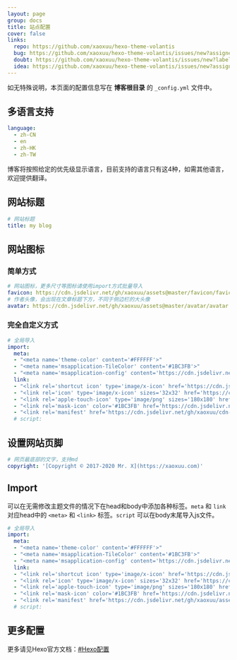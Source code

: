 ```yaml
---
layout: page
group: docs
title: 站点配置
cover: false
links:
  repo: https://github.com/xaoxuu/hexo-theme-volantis
  bug: https://github.com/xaoxuu/hexo-theme-volantis/issues/new?assignees=&labels=BUG&template=bug-report.md
  doubt: https://github.com/xaoxuu/hexo-theme-volantis/issues/new?labels=疑问&template=question-report.md
  idea: https://github.com/xaoxuu/hexo-theme-volantis/issues/new?assignees=&labels=建议&template=feature-request.md
---
```


如无特殊说明，本页面的配置信息写在 <red>**博客根目录**</red> 的 `_config.yml` 文件中。


## 多语言支持

```yml 站点配置文件
language:
  - zh-CN
  - en
  - zh-HK
  - zh-TW
```

博客将按照给定的优先级显示语言，目前支持的语言只有这4种，如需其他语言，欢迎提供翻译。

## 网站标题

```yaml 站点配置文件
# 网站标题
title: my blog
```

## 网站图标

### 简单方式

```yaml 站点配置文件
# 网站图标，更多尺寸等图标请使用import方式批量导入
favicon: https://cdn.jsdelivr.net/gh/xaoxuu/assets@master/favicon/favicon.ico
# 作者头像，会出现在文章标题下方，不同于侧边栏的大头像
avatar: https://cdn.jsdelivr.net/gh/xaoxuu/assets@master/avatar/avatar.png
```

### 完全自定义方式

```yaml 站点配置文件
# 全局导入
import:
  meta:
  - "<meta name='theme-color' content='#FFFFFF'>"
  - "<meta name='msapplication-TileColor' content='#1BC3FB'>"
  - "<meta name='msapplication-config' content='https://cdn.jsdelivr.net/gh/xaoxuu/cdn-favicon@19.9.6/browserconfig.xml'>"
  link:
  - "<link rel='shortcut icon' type='image/x-icon' href='https://cdn.jsdelivr.net/gh/xaoxuu/cdn-favicon@19.9.6/favicon.ico'>"
  - "<link rel='icon' type='image/x-icon' sizes='32x32' href='https://cdn.jsdelivr.net/gh/xaoxuu/cdn-favicon@19.9.6/favicon-32x32.png'>"
  - "<link rel='apple-touch-icon' type='image/png' sizes='180x180' href='https://cdn.jsdelivr.net/gh/xaoxuu/cdn-favicon@19.9.6/apple-touch-icon.png'>"
  - "<link rel='mask-icon' color='#1BC3FB' href='https://cdn.jsdelivr.net/gh/xaoxuu/cdn-favicon@19.9.6/safari-pinned-tab.svg'>"
  - "<link rel='manifest' href='https://cdn.jsdelivr.net/gh/xaoxuu/cdn-favicon@19.9.6/site.webmanifest'>"
  # script:
```


## 设置网站页脚

```yaml 站点配置文件
# 网页最底部的文字，支持md
copyright: '[Copyright © 2017-2020 Mr. X](https://xaoxuu.com)'
```

## Import

可以在无需修改主题文件的情况下在head和body中添加各种标签。`meta` 和 `link` 对应head中的 `<meta>` 和 `<link>` 标签。`script` 可以在body末尾导入js文件。

```yaml 站点配置文件
# 全局导入
import:
  meta:
  - "<meta name='theme-color' content='#FFFFFF'>"
  - "<meta name='msapplication-TileColor' content='#1BC3FB'>"
  - "<meta name='msapplication-config' content='https://cdn.jsdelivr.net/gh/xaoxuu/assets@master/favicon/favicons/browserconfig.xml'>"
  link:
  - "<link rel='shortcut icon' type='image/x-icon' href='https://cdn.jsdelivr.net/gh/xaoxuu/assets@master/favicon/favicon.ico'>"
  - "<link rel='icon' type='image/x-icon' sizes='32x32' href='https://cdn.jsdelivr.net/gh/xaoxuu/assets@master/favicon/favicons/favicon-32x32.png'>"
  - "<link rel='apple-touch-icon' type='image/png' sizes='180x180' href='https://cdn.jsdelivr.net/gh/xaoxuu/assets@master/favicon/favicons/apple-touch-icon.png'>"
  - "<link rel='mask-icon' color='#1BC3FB' href='https://cdn.jsdelivr.net/gh/xaoxuu/assets@master/favicon/favicons/safari-pinned-tab.svg'>"
  - "<link rel='manifest' href='https://cdn.jsdelivr.net/gh/xaoxuu/assets@master/favicon/favicons/site.webmanifest'>"
  # script:
```

## 更多配置

更多请见Hexo官方文档：[#Hexo配置](https://hexo.io/zh-cn/docs/configuration)

